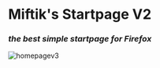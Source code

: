 # Miftik's Startpage V2
### *the best simple startpage for Firefox*

![homepagev3](https://user-images.githubusercontent.com/89579269/215266217-909185f6-adbf-457a-b44e-1ac0d9ef25bf.png)

